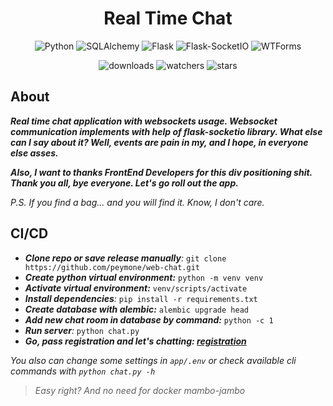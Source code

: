 <h1 align="center">Real Time Chat</h1>

<p align="center">
    <img src="https://img.shields.io/badge/%20Python-3.11.3-blue?style=for-the-badge&logo=Python" alt="Python">
    <img src="https://img.shields.io/badge/%20SQLAlchemy-2.0.36-brightgreen?style=for-the-badge" alt="SQLAlchemy">
    <img src="https://img.shields.io/badge/%20Flask-3.0.3-brightgreen?style=for-the-badge" alt="Flask">
    <img src="https://img.shields.io/badge/%20SocketIO-5.4.1-brightgreen?style=for-the-badge" alt="Flask-SocketIO">
    <img src="https://img.shields.io/badge/WTForms-3.2.1-brightgreen?style=for-the-badge" alt="WTForms">
</p>

<p align="center">
    <img src="https://img.shields.io/github/downloads/peymone/web-chat/total?style=social&logo=github" alt="downloads">
    <img src="https://img.shields.io/github/watchers/peymone/web-chat" alt="watchers">
    <img src="https://img.shields.io/github/stars/peymone/web-chat" alt="stars">
</p>

<h2>About</h2>

_**Real time chat application with websockets usage. Websocket communication implements with help of flask-socketio library. What else can I say about it? Well, events are pain in my, and I hope, in everyone else asses.**_

_**Also, I want to thanks FrontEnd Developers for this div positioning shit. Thank you all, bye everyone. Let's go roll out the app.**_

_P.S. If you find a bag... and you will find it. Know, I don't care._

<h2>CI/CD</h2>


- _**Clone repo or save release manually**:_ ```git clone https://github.com/peymone/web-chat.git```
- _**Create python virtual environment:**_ ```python -m venv venv```
- _**Activate virtual environment:**_ ```venv/scripts/activate```
- _**Install dependencies**:_ ```pip install -r requirements.txt```
- _**Create database with alembic:**_ ```alembic upgrade head```
- _**Add new chat room in database by command:**_ ```python -c 1```
- _**Run server**:_ ```python chat.py```
- _**Go, pass registration and let's chatting: <a href="http://127.0.0.1:5000/auth/reg">registration</a>**_

_You also can change some settings in ```app/.env``` or check available cli commands with ```python chat.py -h```_

> _Easy right? And no need for docker mambo-jambo_

